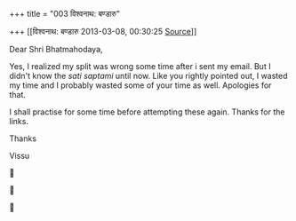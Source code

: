 +++
title = "003 विश्वनाथ: बण्डारु"

+++
[[विश्वनाथ: बण्डारु	2013-03-08, 00:30:25 [Source](https://groups.google.com/g/samskrita/c/JA40gHavjw0)]]



Dear Shri Bhatmahodaya,  
  

Yes, I realized my split was wrong some time after i sent my email. But I didn't know the *sati saptami* until now. Like you rightly pointed out, I wasted my time and I probably wasted some of your time as well. Apologies for that.  
  

I shall practise for some time before attempting these again. Thanks for the links.  
  

Thanks  

Vissu  

  
  







